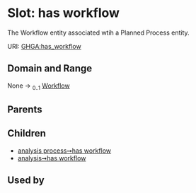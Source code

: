 
# Slot: has workflow


The Workflow entity associated wtih a Planned Process entity.

URI: [GHGA:has_workflow](https://w3id.org/GHGA/has_workflow)


## Domain and Range

None &#8594;  <sub>0..1</sub> [Workflow](Workflow.md)

## Parents


## Children

 *  [analysis process➞has workflow](analysis_process_has_workflow.md)
 *  [analysis➞has workflow](analysis_has_workflow.md)

## Used by


